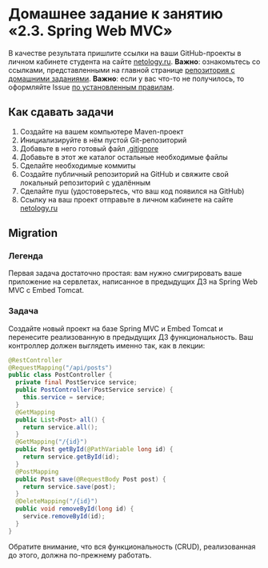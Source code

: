 # Домашнее задание к занятию «2.3. Spring Web MVC»
В качестве результата пришлите ссылки на ваши GitHub-проекты в личном кабинете студента на сайте [netology.ru](https://netology.ru).
**Важно**: ознакомьтесь со ссылками, представленными на главной странице [репозитория с домашними заданиями](../README.md).
**Важно**: если у вас что-то не получилось, то оформляйте Issue [по установленным правилам](../report-requirements.md).
## Как сдавать задачи
1. Создайте на вашем компьютере Maven-проект
1. Инициализируйте в нём пустой Git-репозиторий
1. Добавьте в него готовый файл [.gitignore](../.gitignore)
1. Добавьте в этот же каталог остальные необходимые файлы
1. Сделайте необходимые коммиты
1. Создайте публичный репозиторий на GitHub и свяжите свой локальный репозиторий с удалённым
1. Сделайте пуш (удостоверьтесь, что ваш код появился на GitHub)
1. Ссылку на ваш проект отправьте в личном кабинете на сайте [netology.ru](https://netology.ru)
## Migration
### Легенда
Первая задача достаточно простая: вам нужно смигрировать ваше приложение на сервлетах, написанное в предыдущих ДЗ на Spring Web MVC с Embed Tomcat.
### Задача
Создайте новый проект на базе Spring MVC и Embed Tomcat и перенесите реализованную в предыдущих ДЗ функциональность.
Ваш контроллер должен выглядеть именно так, как в лекции:
```java
@RestController
@RequestMapping("/api/posts")
public class PostController {
  private final PostService service;
  public PostController(PostService service) {
    this.service = service;
  }
  @GetMapping
  public List<Post> all() {
    return service.all();
  }
  @GetMapping("/{id}")
  public Post getById(@PathVariable long id) {
    return service.getById(id);
  }
  @PostMapping
  public Post save(@RequestBody Post post) {
    return service.save(post);
  }
  @DeleteMapping("/{id}")
  public void removeById(long id) {
    service.removeById(id);
  }
}
```

Обратите внимание, что вся функциональность (CRUD), реализованная до этого, должна по-прежнему работать.
